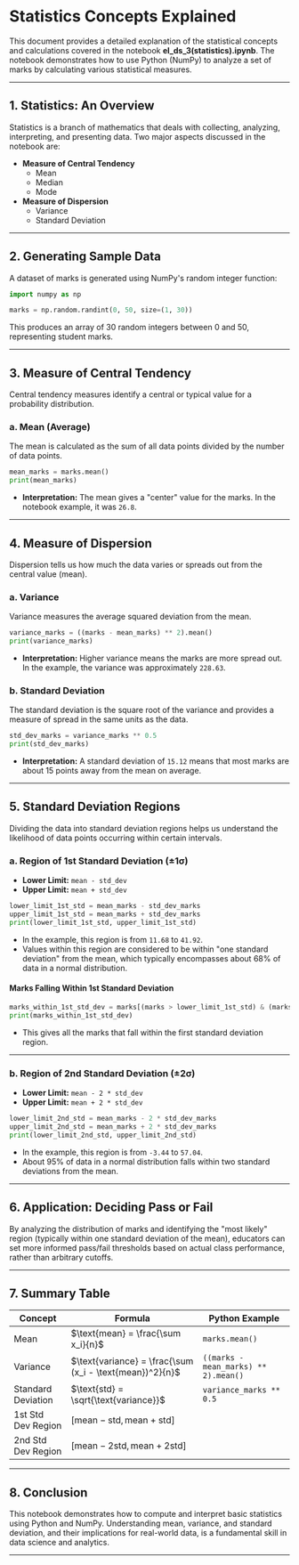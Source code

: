 # Statistics Concepts Explained

This document provides a detailed explanation of the statistical concepts and calculations covered in the notebook **el_ds_3(statistics).ipynb**. The notebook demonstrates how to use Python (NumPy) to analyze a set of marks by calculating various statistical measures.

---

## 1. **Statistics: An Overview**

Statistics is a branch of mathematics that deals with collecting, analyzing, interpreting, and presenting data. Two major aspects discussed in the notebook are:

- **Measure of Central Tendency**
  - Mean
  - Median
  - Mode
- **Measure of Dispersion**
  - Variance
  - Standard Deviation

---

## 2. **Generating Sample Data**

A dataset of marks is generated using NumPy's random integer function:

```python
import numpy as np

marks = np.random.randint(0, 50, size=(1, 30))
```
This produces an array of 30 random integers between 0 and 50, representing student marks.

---

## 3. **Measure of Central Tendency**

Central tendency measures identify a central or typical value for a probability distribution.

### a. **Mean (Average)**
The mean is calculated as the sum of all data points divided by the number of data points.

```python
mean_marks = marks.mean()
print(mean_marks)
```
- **Interpretation:** The mean gives a "center" value for the marks. In the notebook example, it was `26.8`.

---

## 4. **Measure of Dispersion**

Dispersion tells us how much the data varies or spreads out from the central value (mean).

### a. **Variance**
Variance measures the average squared deviation from the mean.

```python
variance_marks = ((marks - mean_marks) ** 2).mean()
print(variance_marks)
```
- **Interpretation:** Higher variance means the marks are more spread out. In the example, the variance was approximately `228.63`.

### b. **Standard Deviation**
The standard deviation is the square root of the variance and provides a measure of spread in the same units as the data.

```python
std_dev_marks = variance_marks ** 0.5
print(std_dev_marks)
```
- **Interpretation:** A standard deviation of `15.12` means that most marks are about 15 points away from the mean on average.

---

## 5. **Standard Deviation Regions**

Dividing the data into standard deviation regions helps us understand the likelihood of data points occurring within certain intervals.

### a. **Region of 1st Standard Deviation (±1σ)**
- **Lower Limit:** `mean - std_dev`
- **Upper Limit:** `mean + std_dev`

```python
lower_limit_1st_std = mean_marks - std_dev_marks
upper_limit_1st_std = mean_marks + std_dev_marks
print(lower_limit_1st_std, upper_limit_1st_std)
```
- In the example, this region is from `11.68` to `41.92`.
- Values within this region are considered to be within "one standard deviation" from the mean, which typically encompasses about 68% of data in a normal distribution.

#### **Marks Falling Within 1st Standard Deviation**
```python
marks_within_1st_std_dev = marks[(marks > lower_limit_1st_std) & (marks < upper_limit_1st_std)]
print(marks_within_1st_std_dev)
```
- This gives all the marks that fall within the first standard deviation region.

---

### b. **Region of 2nd Standard Deviation (±2σ)**
- **Lower Limit:** `mean - 2 * std_dev`
- **Upper Limit:** `mean + 2 * std_dev`

```python
lower_limit_2nd_std = mean_marks - 2 * std_dev_marks
upper_limit_2nd_std = mean_marks + 2 * std_dev_marks
print(lower_limit_2nd_std, upper_limit_2nd_std)
```
- In the example, this region is from `-3.44` to `57.04`.
- About 95% of data in a normal distribution falls within two standard deviations from the mean.

---

## 6. **Application: Deciding Pass or Fail**

By analyzing the distribution of marks and identifying the "most likely" region (typically within one standard deviation of the mean), educators can set more informed pass/fail thresholds based on actual class performance, rather than arbitrary cutoffs.

---

## 7. **Summary Table**

| Concept                | Formula                                 | Python Example                      |
|------------------------|-----------------------------------------|-------------------------------------|
| Mean                   | $\text{mean} = \frac{\sum x_i}{n}$      | `marks.mean()`                      |
| Variance               | $\text{variance} = \frac{\sum (x_i - \text{mean})^2}{n}$ | `((marks - mean_marks) ** 2).mean()` |
| Standard Deviation     | $\text{std} = \sqrt{\text{variance}}$   | `variance_marks ** 0.5`             |
| 1st Std Dev Region     | $[\text{mean} - \text{std}, \text{mean} + \text{std}]$ |                                     |
| 2nd Std Dev Region     | $[\text{mean} - 2\text{std}, \text{mean} + 2\text{std}]$ |                                     |

---

## 8. **Conclusion**

This notebook demonstrates how to compute and interpret basic statistics using Python and NumPy. Understanding mean, variance, and standard deviation, and their implications for real-world data, is a fundamental skill in data science and analytics.

---
